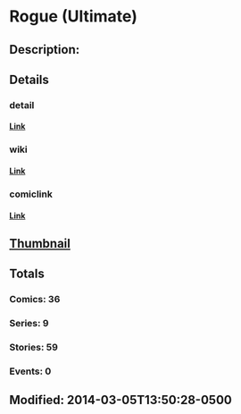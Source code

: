 # Rogue (Ultimate)
## Description: 
## Details
### detail
#### [Link](http://marvel.com/characters/48/rogue?utm_campaign=apiRef&utm_source=225578a89fc76f3d20fbffda5d17a88d)
### wiki
#### [Link](http://marvel.com/universe/Rogue_%28Ultimate%29?utm_campaign=apiRef&utm_source=225578a89fc76f3d20fbffda5d17a88d)
### comiclink
#### [Link](http://marvel.com/comics/characters/1010966/rogue_ultimate?utm_campaign=apiRef&utm_source=225578a89fc76f3d20fbffda5d17a88d)
## [Thumbnail](http://i.annihil.us/u/prod/marvel/i/mg/3/a0/531771d5927db.jpg)
## Totals
### Comics: 36
### Series: 9
### Stories: 59
### Events: 0
## Modified: 2014-03-05T13:50:28-0500